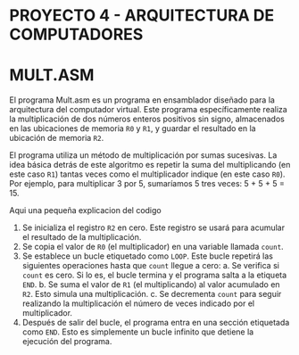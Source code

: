# PROYECTO 4 - ARQUITECTURA DE COMPUTADORES

# MULT.ASM

El programa Mult.asm es un programa en ensamblador diseñado para la arquitectura del computador virtual. Este programa específicamente realiza la multiplicación de dos números enteros positivos sin signo, almacenados en las ubicaciones de memoria `R0` y `R1`, y guardar el resultado en la ubicación de memoria `R2`.

El programa utiliza un método de multiplicación por sumas sucesivas. La idea básica detrás de este algoritmo es repetir la suma del multiplicando (en este caso `R1`) tantas veces como el multiplicador indique (en este caso `R0`). Por ejemplo, para multiplicar 3 por 5, sumaríamos 5 tres veces: 5 + 5 + 5 = 15.

Aqui una pequeña explicacion del codigo
1. Se inicializa el registro `R2` en cero. Este registro se usará para acumular el resultado de la multiplicación.
2. Se copia el valor de `R0` (el multiplicador) en una variable llamada `count`.
3. Se establece un bucle etiquetado como `LOOP`. Este bucle repetirá las siguientes operaciones hasta que `count` llegue a cero:
   a. Se verifica si `count` es cero. Si lo es, el bucle termina y el programa salta a la etiqueta `END`.
   b. Se suma el valor de `R1` (el multiplicando) al valor acumulado en `R2`. Esto simula una multiplicación.
   c. Se decrementa `count` para seguir realizando la multiplicación el número de veces indicado por el multiplicador.
4. Después de salir del bucle, el programa entra en una sección etiquetada como `END`. Esto es simplemente un bucle infinito que detiene la ejecución del programa.

# 
